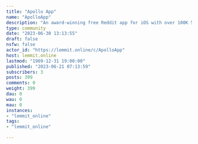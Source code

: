 ```yaml
---
title: "Apollo App" 
name: "ApolloApp"
description: "An award-winning free Reddit app for iOS with over 100K 5-star reviews, built with the community in mind. Closing June 30th, 2023, see sticky...."
type: community
date: "2023-06-30 13:13:55"
draft: false
nsfw: false
actor_id: "https://lemmit.online/c/ApolloApp"
host: lemmit.online
lastmod: "1969-12-31 19:00:00"
published: "2023-06-21 07:13:59"
subscribers: 3
posts: 399
comments: 0
weight: 399
dau: 0
wau: 0
mau: 0
instances:
- "lemmit_online"
tags: 
- "lemmit_online"

---
```

